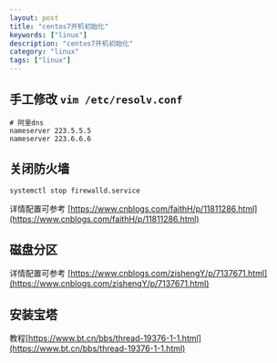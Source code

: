 ```yaml
---
layout: post
title: "centos7开机初始化"
keywords: ["linux"]
description: "centos7开机初始化"
category: "linux"
tags: ["linux"]
---
```


## 手工修改 `vim /etc/resolv.conf`

```
# 阿里dns
nameserver 223.5.5.5
nameserver 223.6.6.6
```

## 关闭防火墙

```
systemctl stop firewalld.service 
```
详情配置可参考 [https://www.cnblogs.com/faithH/p/11811286.html](https://www.cnblogs.com/faithH/p/11811286.html)

## 磁盘分区

详情配置可参考 [https://www.cnblogs.com/zishengY/p/7137671.html](https://www.cnblogs.com/zishengY/p/7137671.html)


## 安装宝塔

教程[https://www.bt.cn/bbs/thread-19376-1-1.html](https://www.bt.cn/bbs/thread-19376-1-1.html)

